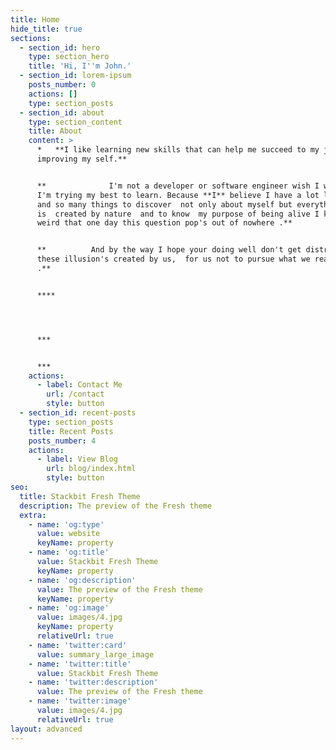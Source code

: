 ```yaml
---
title: Home
hide_title: true
sections:
  - section_id: hero
    type: section_hero
    title: 'Hi, I''m John.'
  - section_id: lorem-ipsum
    posts_number: 0
    actions: []
    type: section_posts
  - section_id: about
    type: section_content
    title: About
    content: >
      *   **I like learning new skills that can help me succeed to my journey of
      improving my self.**


      **              I'm not a developer or software engineer wish I was but
      I'm trying my best to learn. Because **I** believe I have a lot learn ,
      and so many things to discover  not only about myself but everything that
      is  created by nature  and to know  my purpose of being alive I know  its
      weird that one day this question pop's out of nowhere .**


      **          And by the way I hope your doing well don't get distracted to
      these illusion's created by us,  for us not to pursue what we really want
      .**


      ****




      ***


      ***
    actions:
      - label: Contact Me
        url: /contact
        style: button
  - section_id: recent-posts
    type: section_posts
    title: Recent Posts
    posts_number: 4
    actions:
      - label: View Blog
        url: blog/index.html
        style: button
seo:
  title: Stackbit Fresh Theme
  description: The preview of the Fresh theme
  extra:
    - name: 'og:type'
      value: website
      keyName: property
    - name: 'og:title'
      value: Stackbit Fresh Theme
      keyName: property
    - name: 'og:description'
      value: The preview of the Fresh theme
      keyName: property
    - name: 'og:image'
      value: images/4.jpg
      keyName: property
      relativeUrl: true
    - name: 'twitter:card'
      value: summary_large_image
    - name: 'twitter:title'
      value: Stackbit Fresh Theme
    - name: 'twitter:description'
      value: The preview of the Fresh theme
    - name: 'twitter:image'
      value: images/4.jpg
      relativeUrl: true
layout: advanced
---
```

